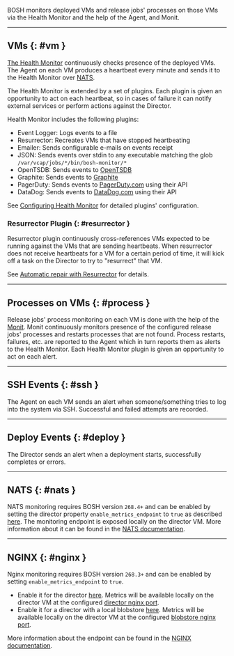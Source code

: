 BOSH monitors deployed VMs and release jobs' processes on those VMs via the Health Monitor and the help of the Agent, and Monit.

---
## VMs {: #vm }

[The Health Monitor](bosh-components.md#health-monitor) continuously checks presence of the deployed VMs. The Agent on each VM produces a heartbeat every minute and sends it to the Health Monitor over [NATS](bosh-components.md#nats).

The Health Monitor is extended by a set of plugins. Each plugin is given an opportunity to act on each heartbeat, so in cases of failure it can notify external services or perform actions against the Director.

Health Monitor includes the following plugins:

- Event Logger: Logs events to a file
- Resurrector: Recreates VMs that have stopped heartbeating
- Emailer: Sends configurable e-mails on events receipt
- JSON: Sends events over stdin to any executable matching the glob `/var/vcap/jobs/*/bin/bosh-monitor/*`
- OpenTSDB: Sends events to [OpenTSDB](http://opentsdb.net/)
- Graphite: Sends events to [Graphite](https://graphite.readthedocs.org/en/latest/)
- PagerDuty: Sends events to [PagerDuty.com](http://pagerduty.com) using their API
- DataDog: Sends events to [DataDog.com](http://datadoghq.com) using their API

See [Configuring Health Monitor](hm-config.md) for detailed plugins' configuration.

### Resurrector Plugin {: #resurrector }

Resurrector plugin continuously cross-references VMs expected to be running against the VMs that are sending heartbeats. When resurrector does not receive heartbeats for a VM for a certain period of time, it will kick off a task on the Director to try to "resurrect" that VM.

See [Automatic repair with Resurrector](resurrector.md) for details.

---
## Processes on VMs {: #process }

Release jobs' process monitoring on each VM is done with the help of the [Monit](https://web.archive.org/web/20110816041503/https://mmonit.com/monit/documentation/monit.html). Monit continuously monitors presence of the configured release jobs' processes and restarts processes that are not found. Process restarts, failures, etc. are reported to the Agent which in turn reports them as alerts to the Health Monitor. Each Health Monitor plugin is given an opportunity to act on each alert.

---
## SSH Events {: #ssh }

The Agent on each VM sends an alert when someone/something tries to log into the system via SSH. Successful and failed attempts are recorded.

---
## Deploy Events {: #deploy }

The Director sends an alert when a deployment starts, successfully completes or errors.

---
## NATS {: #nats }

NATS monitoring requires BOSH version `268.4+` and can be enabled by setting the director property `enable_metrics_endpoint` to `true` as described [here](https://bosh.io/jobs/nats?source=github.com/cloudfoundry/bosh#p%3dnats.enable_metrics_endpoint).
The monitoring endpoint is exposed locally on the director VM. More information about it can be found in the [NATS documentation](https://docs.nats.io/running-a-nats-service/nats_admin/monitoring).

---
## NGINX {: #nginx }

Nginx monitoring requires BOSH version `268.3+` and can be enabled by setting `enable_metrics_endpoint` to `true`.

- Enable it for the director [here](https://bosh.io/jobs/director?source=github.com/cloudfoundry/bosh#p%3ddirector.nginx.enable_metrics_endpoint). Metrics will be available locally on the director VM at the configured [director nginx port](https://bosh.cloudfoundry.org/jobs/director?source=github.com/cloudfoundry/bosh#p%3ddirector.port).
- Enable it for a director with a local blobstore [here](https://bosh.io/jobs/blobstore?source=github.com/cloudfoundry/bosh#p%3dblobstore.nginx.enable_metrics_endpoint). Metrics will be available locally on the director VM at the configured [blobstore nginx port](https://bosh.io/jobs/blobstore?source=github.com/cloudfoundry/bosh#p%3dblobstore.port).

More information about the endpoint can be found in the [NGINX documentation](http://nginx.org/en/docs/http/ngx_http_stub_status_module.html).
